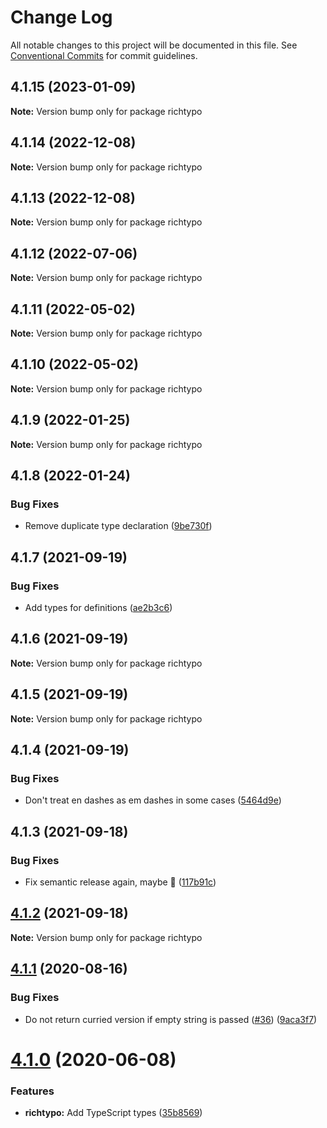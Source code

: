 # Change Log

All notable changes to this project will be documented in this file.
See [Conventional Commits](https://conventionalcommits.org) for commit guidelines.

## 4.1.15 (2023-01-09)

**Note:** Version bump only for package richtypo





## 4.1.14 (2022-12-08)

**Note:** Version bump only for package richtypo





## 4.1.13 (2022-12-08)

**Note:** Version bump only for package richtypo





## 4.1.12 (2022-07-06)

**Note:** Version bump only for package richtypo





## 4.1.11 (2022-05-02)

**Note:** Version bump only for package richtypo





## 4.1.10 (2022-05-02)

**Note:** Version bump only for package richtypo





## 4.1.9 (2022-01-25)

**Note:** Version bump only for package richtypo





## 4.1.8 (2022-01-24)


### Bug Fixes

* Remove duplicate type declaration ([9be730f](https://github.com/sapegin/richtypo.js/commit/9be730f453136bfd34a96547e979844300f9447c))





## 4.1.7 (2021-09-19)


### Bug Fixes

* Add types for definitions ([ae2b3c6](https://github.com/sapegin/richtypo.js/commit/ae2b3c6f97a2300dc0f57e9c54c43d5b862a46bc))





## 4.1.6 (2021-09-19)

**Note:** Version bump only for package richtypo





## 4.1.5 (2021-09-19)

**Note:** Version bump only for package richtypo





## 4.1.4 (2021-09-19)


### Bug Fixes

* Don't treat en dashes as em dashes in some cases ([5464d9e](https://github.com/sapegin/richtypo.js/commit/5464d9e3c10aceec6ca2ee90666ac73eb8585972))





## 4.1.3 (2021-09-18)


### Bug Fixes

* Fix semantic release again, maybe 🦜 ([117b91c](https://github.com/sapegin/richtypo.js/commit/117b91cf8affab8b4e216dab74c05d8d854ef1fd))





## [4.1.2](https://github.com/sapegin/richtypo.js/compare/richtypo@4.1.1...richtypo@4.1.2) (2021-09-18)

**Note:** Version bump only for package richtypo

## [4.1.1](https://github.com/sapegin/richtypo.js/compare/richtypo@4.1.0...richtypo@4.1.1) (2020-08-16)

### Bug Fixes

- Do not return curried version if empty string is passed ([#36](https://github.com/sapegin/richtypo.js/issues/36)) ([9aca3f7](https://github.com/sapegin/richtypo.js/commit/9aca3f74c1d71bea843d5321dc79da7afaf4bee7))

# [4.1.0](https://github.com/sapegin/richtypo.js/compare/richtypo@4.0.7...richtypo@4.1.0) (2020-06-08)

### Features

- **richtypo:** Add TypeScript types ([35b8569](https://github.com/sapegin/richtypo.js/commit/35b8569))
